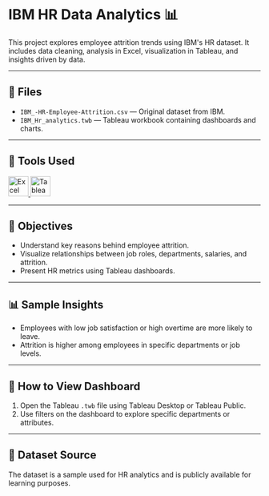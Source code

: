 

# IBM HR Data Analytics 📊

This project explores employee attrition trends using IBM's HR dataset. It includes data cleaning, analysis in Excel, visualization in Tableau, and insights driven by data.

---

## 📁 Files

- `IBM_-HR-Employee-Attrition.csv` — Original dataset from IBM.
- `IBM_Hr_analytics.twb` — Tableau workbook containing dashboards and charts.

---

## 🔧 Tools Used

<p align="left">
  <a href="https://www.microsoft.com/en-us/microsoft-365/excel" target="_blank" rel="noreferrer">
    <img src="https://img.icons8.com/color/512/microsoft-excel-2019--v1.png" alt="Excel" width="40" height="40"/>
  </a>
  <a href="https://www.tableau.com/" target="_blank" rel="noreferrer">
    <img src="https://img.icons8.com/color/512/tableau-software.png" alt="Tableau" width="40" height="40"/>
  </a>
</p>

---

## 📌 Objectives

- Understand key reasons behind employee attrition.
- Visualize relationships between job roles, departments, salaries, and attrition.
- Present HR metrics using Tableau dashboards.

---

## 📊 Sample Insights

- Employees with low job satisfaction or high overtime are more likely to leave.
- Attrition is higher among employees in specific departments or job levels.

---

## 🚀 How to View Dashboard

1. Open the Tableau `.twb` file using Tableau Desktop or Tableau Public.
2. Use filters on the dashboard to explore specific departments or attributes.

---

## 📎 Dataset Source

The dataset is a sample used for HR analytics and is publicly available for learning purposes.
